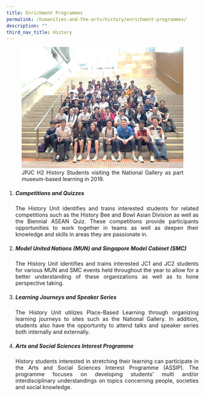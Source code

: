 ```yaml
---
title: Enrichment Programmes
permalink: /humanities-and-the-arts/history/enrichment-programmes/
description: ""
third_nav_title: History
---
```

<div align=justify>
<figure>
<img src="/images/JPJC%20Experience/Curriculum/Humanities%20and%20the%20Arts/History/Enrichment%20Programmes/pic1.jpg">
<figcaption>JPJC H2 History Students visiting the National Gallery as part museum-based learning in 2019.</figcaption></figure>

<ol>
	<li><h5>Competitions and Quizzes</h5>
The History Unit identifies and trains interested students for related competitions such as the History Bee and Bowl Asian Division as well as the Biennial ASEAN Quiz. These competitions provide participants opportunities to work together in teams as well as deepen their knowledge and skills in areas they are passionate in.</li>
	<li><h5>Model United Nations (MUN) and Singapore Model Cabinet (SMC)</h5>
The History Unit identifies and trains interested JC1 and JC2 students for various MUN and SMC events held throughout the year to allow for a better understanding of these organizations as well as to hone perspective taking.</li>
	<li><h5>Learning Journeys and Speaker Series</h5>
The History Unit utilizes Place-Based Learning through organizing learning journeys to sites such as the National Gallery. In addition, students also have the opportunity to attend talks and speaker series both internally and externally.</li>
	<li><h5>Arts and Social Sciences Interest Programme</h5>
History students interested in stretching their learning can participate in the Arts and Social Sciences Interest Programme (ASSIP). The programme focuses on developing students’ multi and/or interdisciplinary understandings on topics concerning people, societies and social knowledge.</li></ol>
</div>
